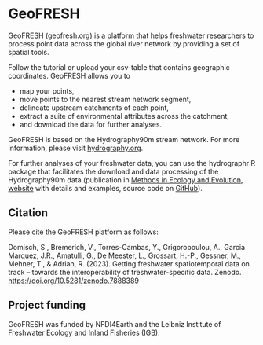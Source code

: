 # GeoFRESH

GeoFRESH (geofresh.org) is a platform that helps freshwater researchers to process point data across the global river network by providing a set of spatial tools.

Follow the tutorial or upload your csv-table that contains geographic coordinates. GeoFRESH allows you to

- map your points,
- move points to the nearest stream network segment,
- delineate upstream catchments of each point,
- extract a suite of environmental attributes across the catchment,
- and download the data for further analyses.

GeoFRESH is based on the Hydrography90m stream network. For more information, please visit [hydrography.org](https://hydrography.org/).


For further analyses of your freshwater data, you can use the hydrographr R package that facilitates the download and data processing of the 
Hydrography90m data (publication in [Methods in Ecology and Evolution](https://doi.org/10.1111/2041-210X.14226), 
[website](https://glowabio.github.io/hydrographr/) with details and examples, 
source code on [GitHub](https://github.com/glowabio/hydrographr/)).


## Citation

Please cite the GeoFRESH platform as follows:

Domisch, S., Bremerich, V., Torres-Cambas, Y., Grigoropoulou, A., Garcia Marquez, J.R., Amatulli, G., De Meester, L., Grossart, H.-P., Gessner, M., Mehner, T., & Adrian, R. (2023). Getting freshwater spatiotemporal data on track – towards the interoperability of freshwater-specific data. Zenodo. https://doi.org/10.5281/zenodo.7888389

## Project funding

GeoFRESH was funded by NFDI4Earth and the Leibniz Institute of Freshwater Ecology and Inland Fisheries (IGB).
